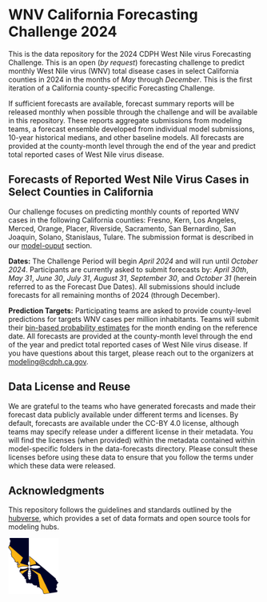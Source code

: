 # WNV California Forecasting Challenge 2024

This is the data repository for the 2024 CDPH West Nile virus Forecasting Challenge. This is an open (*by request*) forecasting challenge to predict monthly West Nile virus (WNV) total disease cases in select California counties in 2024 in the months of *May* through *December*. This is the first iteration of a California county-specific Forecasting Challenge.

If sufficient forecasts are available, forecast summary reports will be released monthly when possible through the challenge and will be available in this repository. These reports aggregate submissions from modeling teams, a forecast ensemble developed from individual model submissions, 10-year historical medians, and other baseline models. All forecasts are provided at the county-month level through the end of the year and predict total reported cases of West Nile virus disease. 

## Forecasts of Reported West Nile Virus Cases in Select Counties in California

Our challenge focuses on predicting monthly counts of reported WNV cases in the following California counties: Fresno, Kern, Los Angeles, Merced, Orange, Placer, Riverside, Sacramento, San Bernardino, San Joaquin, Solano, Stanislaus, Tulare. The submission format is described in our [model-ouput](./model-output/README.md) section.


**Dates:** The Challenge Period will begin *April 2024* and will run until *October 2024*. Participants are currently asked to submit forecasts by: *April 30th*, *May 31*, *June 30*, *July 31*, *August 31*, *September 30*, and  *October 31* (herein referred to as the Forecast Due Dates). All submissions should include forecasts for all remaining months of 2024 (through December).

**Prediction Targets:** Participating teams are asked to provide county-level predictions for targets WNV cases per million inhabitants. Teams will submit their [bin-based probability estimates](./model-output/README.md#bin_id) for the month ending on the reference date. All forecasts are provided at the county-month level through the end of the year and predict total reported cases of West Nile virus disease. If you have questions about this target, please reach out to the organizers at modeling@cdph.ca.gov.


## Data License and Reuse

We are grateful to the teams who have generated forecasts and made their forecast data publicly available under different terms and licenses. By default, forecasts are available under the CC-BY 4.0 license, although teams may specify release under a different license in their metadata. You will find the licenses (when provided) within the metadata contained within model-specific folders in the data-forecasts directory. Please consult these licenses before using these data to ensure that you follow the terms under which these data were released. 

 
## Acknowledgments

This repository follows the guidelines and standards outlined by the [hubverse](https://hubdocs.readthedocs.io/en/latest/), which provides a set of data formats and open source tools for modeling hubs.

<img src="./media/WNVCA2024.png" alt="WNVCA Logo" width="100px">
